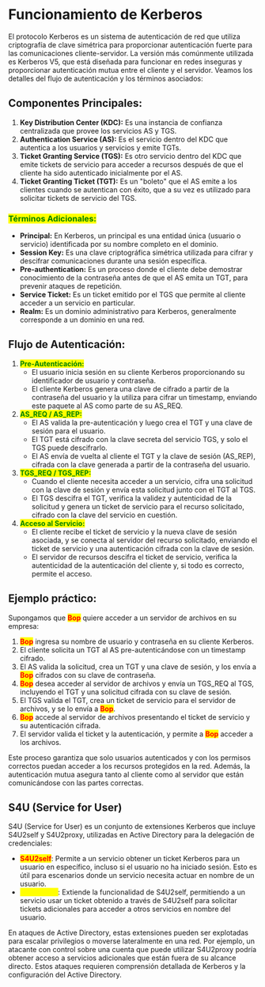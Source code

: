 # Funcionamiento de Kerberos

El protocolo Kerberos es un sistema de autenticación de red que utiliza criptografía de clave simétrica para proporcionar autenticación fuerte para las comunicaciones cliente-servidor. La versión más comúnmente utilizada es Kerberos V5, que está diseñada para funcionar en redes inseguras y proporcionar autenticación mutua entre el cliente y el servidor. Veamos los detalles del flujo de autenticación y los términos asociados:

## **Componentes Principales:**

1. **Key Distribution Center (KDC):** Es una instancia de confianza centralizada que provee los servicios AS y TGS.
2. **Authentication Service (AS):** Es el servicio dentro del KDC que autentica a los usuarios y servicios y emite TGTs.
3. **Ticket Granting Service (TGS):** Es otro servicio dentro del KDC que emite tickets de servicio para acceder a recursos después de que el cliente ha sido autenticado inicialmente por el AS.
4. **Ticket Granting Ticket (TGT):** Es un "boleto" que el AS emite a los clientes cuando se autentican con éxito, que a su vez es utilizado para solicitar tickets de servicio del TGS.

### <mark style="color:green;">**Términos Adicionales:**</mark>

* **Principal:** En Kerberos, un principal es una entidad única (usuario o servicio) identificada por su nombre completo en el dominio.
* **Session Key:** Es una clave criptográfica simétrica utilizada para cifrar y descifrar comunicaciones durante una sesión específica.
* **Pre-authentication:** Es un proceso donde el cliente debe demostrar conocimiento de la contraseña antes de que el AS emita un TGT, para prevenir ataques de repetición.
* **Service Ticket:** Es un ticket emitido por el TGS que permite al cliente acceder a un servicio en particular.
* **Realm:** Es un dominio administrativo para Kerberos, generalmente corresponde a un dominio en una red.

## **Flujo de Autenticación:**



1. <mark style="color:green;">**Pre-Autenticación:**</mark>
   * El usuario inicia sesión en su cliente Kerberos proporcionando su identificador de usuario y contraseña.
   * El cliente Kerberos genera una clave de cifrado a partir de la contraseña del usuario y la utiliza para cifrar un timestamp, enviando este paquete al AS como parte de su AS\_REQ.
2. <mark style="color:green;">**AS\_REQ / AS\_REP:**</mark>
   * El AS valida la pre-autenticación y luego crea el TGT y una clave de sesión para el usuario.
   * El TGT está cifrado con la clave secreta del servicio TGS, y solo el TGS puede descifrarlo.
   * El AS envía de vuelta al cliente el TGT y la clave de sesión (AS\_REP), cifrada con la clave generada a partir de la contraseña del usuario.
3. <mark style="color:green;">**TGS\_REQ / TGS\_REP:**</mark>
   * Cuando el cliente necesita acceder a un servicio, cifra una solicitud con la clave de sesión y envía esta solicitud junto con el TGT al TGS.
   * El TGS descifra el TGT, verifica la validez y autenticidad de la solicitud y genera un ticket de servicio para el recurso solicitado, cifrado con la clave del servicio en cuestión.
4. <mark style="color:green;">**Acceso al Servicio:**</mark>
   * El cliente recibe el ticket de servicio y la nueva clave de sesión asociada, y se conecta al servidor del recurso solicitado, enviando el ticket de servicio y una autenticación cifrada con la clave de sesión.
   * El servidor de recursos descifra el ticket de servicio, verifica la autenticidad de la autenticación del cliente y, si todo es correcto, permite el acceso.

## **Ejemplo práctico:**

Supongamos que <mark style="color:red;">**Bop**</mark> quiere acceder a un servidor de archivos en su empresa:

1. <mark style="color:red;">**Bop**</mark> ingresa su nombre de usuario y contraseña en su cliente Kerberos.
2. El cliente solicita un TGT al AS pre-autenticándose con un timestamp cifrado.
3. El AS valida la solicitud, crea un TGT y una clave de sesión, y los envía a <mark style="color:red;">**Bop**</mark> cifrados con su clave de contraseña.
4. <mark style="color:red;">**Bop**</mark> desea acceder al servidor de archivos y envía un TGS\_REQ al TGS, incluyendo el TGT y una solicitud cifrada con su clave de sesión.
5. El TGS valida el TGT, crea un ticket de servicio para el servidor de archivos, y se lo envía a <mark style="color:red;">**Bop**</mark>.
6. <mark style="color:red;">**Bop**</mark> accede al servidor de archivos presentando el ticket de servicio y su autenticación cifrada.
7. El servidor valida el ticket y la autenticación, y permite a <mark style="color:red;">**Bop**</mark> acceder a los archivos.

Este proceso garantiza que solo usuarios autenticados y con los permisos correctos puedan acceder a los recursos protegidos en la red. Además, la autenticación mutua asegura tanto al cliente como al servidor que están comunicándose con las partes correctas.

## S4U (Service for User)

S4U (Service for User) es un conjunto de extensiones Kerberos que incluye S4U2self y S4U2proxy, utilizadas en Active Directory para la delegación de credenciales:

* <mark style="color:red;">**S4U2self**</mark>: Permite a un servicio obtener un ticket Kerberos para un usuario en específico, incluso si el usuario no ha iniciado sesión. Esto es útil para escenarios donde un servicio necesita actuar en nombre de un usuario.
* <mark style="color:yellow;">**S4U2proxy**</mark>: Extiende la funcionalidad de S4U2self, permitiendo a un servicio usar un ticket obtenido a través de S4U2self para solicitar tickets adicionales para acceder a otros servicios en nombre del usuario.

En ataques de Active Directory, estas extensiones pueden ser explotadas para escalar privilegios o moverse lateralmente en una red. Por ejemplo, un atacante con control sobre una cuenta que puede utilizar S4U2proxy podría obtener acceso a servicios adicionales que están fuera de su alcance directo. Estos ataques requieren comprensión detallada de Kerberos y la configuración del Active Directory.
